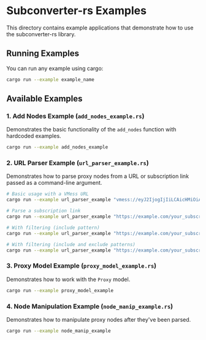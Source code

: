 # Subconverter-rs Examples

This directory contains example applications that demonstrate how to use the subconverter-rs library.

## Running Examples

You can run any example using cargo:

```bash
cargo run --example example_name
```

## Available Examples

### 1. Add Nodes Example (`add_nodes_example.rs`)

Demonstrates the basic functionality of the `add_nodes` function with hardcoded examples.

```bash
cargo run --example add_nodes_example
```

### 2. URL Parser Example (`url_parser_example.rs`)

Demonstrates how to parse proxy nodes from a URL or subscription link passed as a command-line argument.

```bash
# Basic usage with a VMess URL
cargo run --example url_parser_example "vmess://eyJ2IjogIjIiLCAicHMiOiAiSEstQSIsICJhZGQiOiAiZXhhbXBsZS5jb20iLCAicG9ydCI6IDQ0MywgImlkIjogIjEyMzQ1Njc4LTEyMzQtMTIzNC0xMjM0LTEyMzQ1Njc4OTAxMiIsICJhaWQiOiAwLCAibmV0IjogIndzIiwgInR5cGUiOiAibm9uZSIsICJob3N0IjogImV4YW1wbGUuY29tIiwgInBhdGgiOiAiL3BhdGgiLCAidGxzIjogInRscyJ9"

# Parse a subscription link
cargo run --example url_parser_example "https://example.com/your_subscription_link"

# With filtering (include pattern)
cargo run --example url_parser_example "https://example.com/your_subscription_link" "HK|香港" 

# With filtering (include and exclude patterns)
cargo run --example url_parser_example "https://example.com/your_subscription_link" "HK|香港" "Test|测试"
```

### 3. Proxy Model Example (`proxy_model_example.rs`)

Demonstrates how to work with the `Proxy` model.

```bash
cargo run --example proxy_model_example
```

### 4. Node Manipulation Example (`node_manip_example.rs`)

Demonstrates how to manipulate proxy nodes after they've been parsed.

```bash
cargo run --example node_manip_example
``` 